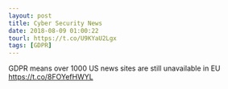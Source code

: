 ```yaml
---
layout: post
title: Cyber Security News
date: 2018-08-09 01:00:22
tourl: https://t.co/U9KYaU2Lgx
tags: [GDPR]
---
```

GDPR means over 1000 US news sites are still unavailable in EU https://t.co/8FOYefHWYL